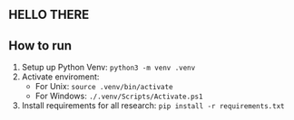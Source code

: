 ## HELLO THERE

## How to run

1. Setup up Python Venv: `python3 -m venv .venv`
2. Activate enviroment: 
   - For Unix: `source .venv/bin/activate`
   - For Windows: `./.venv/Scripts/Activate.ps1`      
3. Install requirements for all research: `pip install -r requirements.txt`